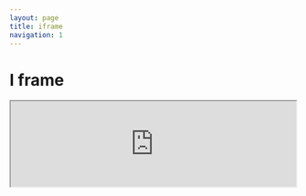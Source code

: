 ```yaml
---
layout: page
title: iframe
navigation: 1
---
```

# I frame

<iframe width ="500" src="http://jrowing.com/iop/otherthings/woah#/">
  <p>Your browser does not support iframes.</p>
</iframe>
